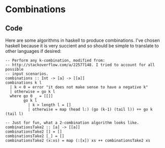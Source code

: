 Combinations
============

Code
----

Here are some algorithms in haskell to produce combinations. I've chosen
haskell because it is very succient and so should be simple to translate to
other languages if desired:

```
-- Perform any k-combination, modified from:
-- http://stackoverflow.com/a/22577148. I tried to account for all possible
-- input scenarios.
combinations :: Int -> [a] -> [[a]]
combinations k l
  | k < 0 = error "it does not make sense to have a negative k"
  | otherwise = go k l
  where go 0 _ = [[]]
        go k l
          | k > length l = []
          | otherwise = map (head l:) (go (k-1) (tail l)) ++ go k (tail l)

-- Just for fun, what a 2-combination algorithm looks like.
combinationsTake2 :: [a] -> [[a]]
combinationsTake2 [] = []
combinationsTake2 [_] = []
combinationsTake2 (x:xs) = map (:[x]) xs ++ combinationsTake2 xs
```

